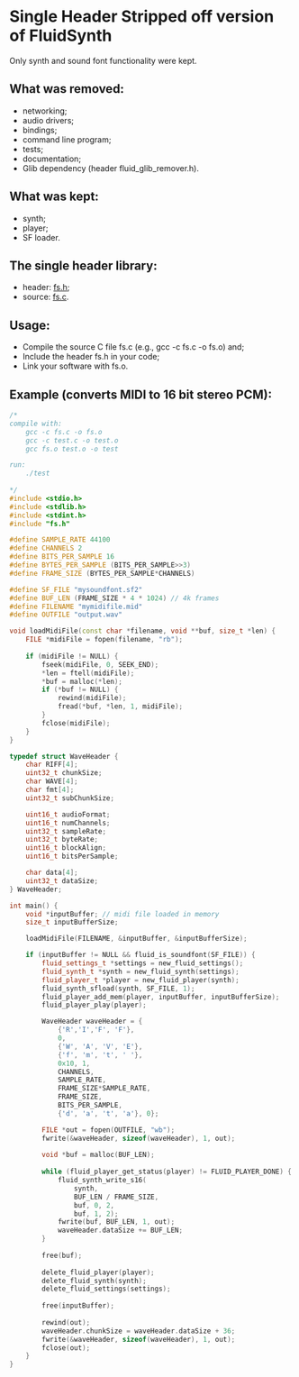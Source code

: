 
# Single Header Stripped off version of FluidSynth

Only synth and sound font functionality were kept.

## What was removed:

- networking;
- audio drivers;
- bindings;
- command line program;
- tests;
- documentation;
- Glib dependency (header fluid_glib_remover.h).

## What was kept:
- synth;
- player;
- SF loader.
	
## The single header library:

- header: [fs.h](https://github.com/rpvelloso/fluidsynth/blob/master/src/fs.h);
- source: [fs.c](https://github.com/rpvelloso/fluidsynth/blob/master/src/fs.c).
	
## Usage:

- Compile the source C file fs.c (e.g., gcc -c fs.c -o fs.o) and;
- Include the header fs.h in your code;
- Link your software with fs.o.
	
## Example (converts MIDI to 16 bit stereo PCM):

```cpp
/* 
compile with: 
	gcc -c fs.c -o fs.o 
	gcc -c test.c -o test.o 
	gcc fs.o test.o -o test 

run:
	./test
	
*/
#include <stdio.h>
#include <stdlib.h>
#include <stdint.h>
#include "fs.h"

#define SAMPLE_RATE 44100
#define CHANNELS 2
#define BITS_PER_SAMPLE 16
#define BYTES_PER_SAMPLE (BITS_PER_SAMPLE>>3)
#define FRAME_SIZE (BYTES_PER_SAMPLE*CHANNELS)

#define SF_FILE "mysoundfont.sf2"
#define BUF_LEN (FRAME_SIZE * 4 * 1024) // 4k frames
#define FILENAME "mymidifile.mid"
#define OUTFILE "output.wav"

void loadMidiFile(const char *filename, void **buf, size_t *len) {
	FILE *midiFile = fopen(filename, "rb");
	
	if (midiFile != NULL) {
		fseek(midiFile, 0, SEEK_END);
		*len = ftell(midiFile);
		*buf = malloc(*len);
		if (*buf != NULL) {
			rewind(midiFile);
			fread(*buf, *len, 1, midiFile);
		}
		fclose(midiFile);
	}
}

typedef struct WaveHeader {
	char RIFF[4];
	uint32_t chunkSize;
	char WAVE[4];
	char fmt[4];
	uint32_t subChunkSize;

	uint16_t audioFormat;
	uint16_t numChannels;
	uint32_t sampleRate;
	uint32_t byteRate;
	uint16_t blockAlign;
	uint16_t bitsPerSample;

	char data[4];
	uint32_t dataSize;
} WaveHeader;

int main() {
	void *inputBuffer; // midi file loaded in memory
	size_t inputBufferSize;

	loadMidiFile(FILENAME, &inputBuffer, &inputBufferSize);

	if (inputBuffer != NULL && fluid_is_soundfont(SF_FILE)) {
		fluid_settings_t *settings = new_fluid_settings();
		fluid_synth_t *synth = new_fluid_synth(settings);
		fluid_player_t *player = new_fluid_player(synth);
		fluid_synth_sfload(synth, SF_FILE, 1);
		fluid_player_add_mem(player, inputBuffer, inputBufferSize);
		fluid_player_play(player);

		WaveHeader waveHeader = {
			{'R','I','F', 'F'}, 
			0, 
			{'W', 'A', 'V', 'E'}, 
			{'f', 'm', 't', ' '}, 
			0x10, 1, 
			CHANNELS, 
			SAMPLE_RATE, 
			FRAME_SIZE*SAMPLE_RATE, 
			FRAME_SIZE, 
			BITS_PER_SAMPLE, 
			{'d', 'a', 't', 'a'}, 0};

		FILE *out = fopen(OUTFILE, "wb");
		fwrite(&waveHeader, sizeof(waveHeader), 1, out);
		
		void *buf = malloc(BUF_LEN);
		
		while (fluid_player_get_status(player) != FLUID_PLAYER_DONE) {
			fluid_synth_write_s16(
				synth,
				BUF_LEN / FRAME_SIZE,
				buf, 0, 2,
				buf, 1, 2);
			fwrite(buf, BUF_LEN, 1, out);
			waveHeader.dataSize += BUF_LEN;
		}
		
		free(buf);
		
		delete_fluid_player(player);
		delete_fluid_synth(synth);
		delete_fluid_settings(settings);
		
		free(inputBuffer);
		
		rewind(out);
		waveHeader.chunkSize = waveHeader.dataSize + 36;
		fwrite(&waveHeader, sizeof(waveHeader), 1, out);
		fclose(out);
	}
}
```
